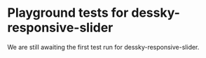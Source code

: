 # Playground tests for dessky-responsive-slider
We are still awaiting the first test run for dessky-responsive-slider.
